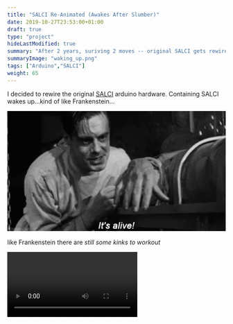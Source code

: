 ```yaml
---
title: "SALCI Re-Animated (Awakes After Slumber)"
date: 2019-10-27T23:53:00+01:00
draft: true
type: "project"
hideLastModified: true
summary: "After 2 years, suriving 2 moves -- original SALCI gets rewired with some Arduino protoyshield boards. SALCI wakes up...kind of like Frankenstein...some kinks to work out"
summaryImage: "waking_up.png"
tags: ["Arduino","SALCI"]
weight: 65
---
```


 I decided to rewire the original  [SALCI](https://github.com/dunhampa/SALCI)  arduino hardware. Containing  SALCI wakes up...kind of like Frankenstein...


<p style="text-align:left;">

<img src="it_alive.gif" alt="Frankenstein Awakes Animation" style="width:600px"></img></p>



like Frankenstein there are *still some kinks to workout* 
    <div class="container"> 
<video controls>
  <source src="IMG_0605.mp4" type="video/mp4">
</video>
</div>
